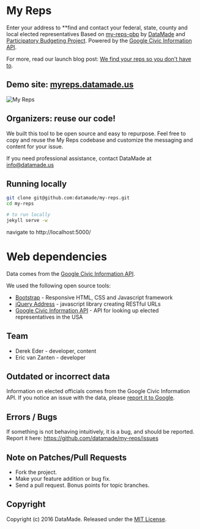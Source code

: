 # My Reps

Enter your address to **find and contact your federal, state, county and local elected representatives Based on [my-reps-pbp](https://github.com/datamade/my-reps-pbp) by [DataMade](https://datamade.us/) and [Participatory Budgeting Project](http://participatorybudgeting.org/). Powered by the [Google Civic Information API](https://developers.google.com/civic-information/).

For more, read our launch blog post: [We find your reps so you don't have to](https://datamade.us/blog/we-find-your-reps-so-you-dont-have-to).

## Demo site: [myreps.datamade.us](http://myreps.datamade.us)

![My Reps](https://datamade.us/images/blog/2016-07-26-we-find-your-reps-so-you-dont-have-to/img1.jpg)

## Organizers: reuse our code!

We built this tool to be open source and easy to repurpose. Feel free to copy and reuse the My Reps codebase and customize the messaging and content for your issue.

If you need professional assistance, contact DataMade at info@datamade.us

## Running locally

``` bash
git clone git@github.com:datamade/my-reps.git
cd my-reps

# to run locally
jekyll serve -w
```

navigate to http://localhost:5000/

# Web dependencies

Data comes from the [Google Civic Information API](https://developers.google.com/civic-information/).

We used the following open source tools:

* [Bootstrap](http://getbootstrap.com/) - Responsive HTML, CSS and Javascript framework
* [jQuery Address](https://github.com/asual/jquery-address) - javascript library creating RESTful URLs
* [Google Civic Information API](https://developers.google.com/civic-information/) - API for looking up elected representatives in the USA

## Team

* Derek Eder - developer, content
* Eric van Zanten - developer

## Outdated or incorrect data

Information on elected officials comes from the Google Civic Information API. If you notice an issue with the data, please [report it to Google](https://docs.google.com/forms/d/e/1FAIpQLScA45a5Acnn6hK1R6dd45ttoVbI4tWc7oXl-pjQ-84yx7yuxA/viewform).


## Errors / Bugs

If something is not behaving intuitively, it is a bug, and should be reported.
Report it here: https://github.com/datamade/my-reps/issues

## Note on Patches/Pull Requests
 
* Fork the project.
* Make your feature addition or bug fix.
* Send a pull request. Bonus points for topic branches.

## Copyright

Copyright (c) 2016 DataMade. Released under the [MIT License](https://github.com/datamade/my-reps/blob/master/LICENSE).
